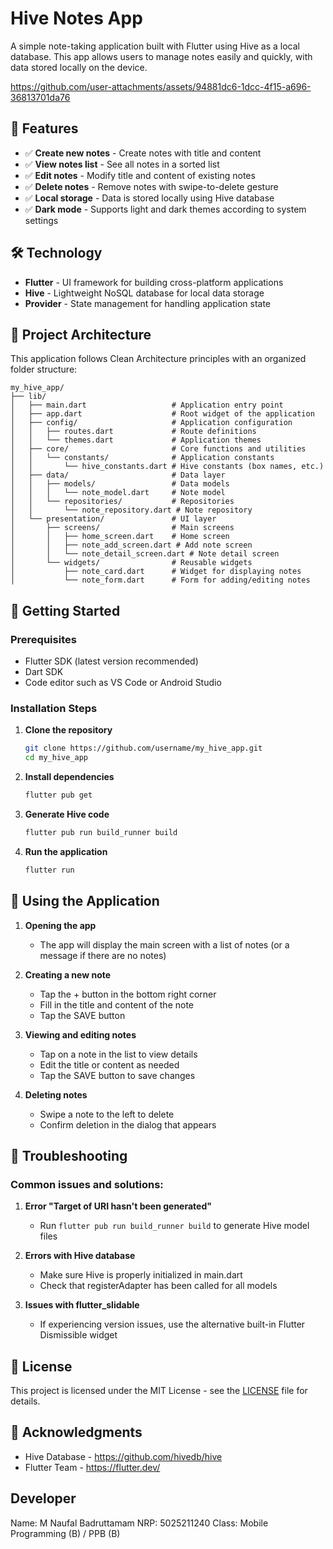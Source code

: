 # Hive Notes App

A simple note-taking application built with Flutter using Hive as a local database. This app allows users to manage notes easily and quickly, with data stored locally on the device.

https://github.com/user-attachments/assets/94881dc6-1dcc-4f15-a696-36813701da76

## 🌟 Features

- ✅ **Create new notes** - Create notes with title and content
- ✅ **View notes list** - See all notes in a sorted list
- ✅ **Edit notes** - Modify title and content of existing notes
- ✅ **Delete notes** - Remove notes with swipe-to-delete gesture
- ✅ **Local storage** - Data is stored locally using Hive database
- ✅ **Dark mode** - Supports light and dark themes according to system settings

## 🛠️ Technology

- **Flutter** - UI framework for building cross-platform applications
- **Hive** - Lightweight NoSQL database for local data storage
- **Provider** - State management for handling application state

## 📖 Project Architecture

This application follows Clean Architecture principles with an organized folder structure:

```
my_hive_app/
├── lib/
│   ├── main.dart                   # Application entry point
│   ├── app.dart                    # Root widget of the application
│   ├── config/                     # Application configuration
│   │   ├── routes.dart             # Route definitions
│   │   └── themes.dart             # Application themes
│   ├── core/                       # Core functions and utilities
│   │   └── constants/              # Application constants
│   │       └── hive_constants.dart # Hive constants (box names, etc.)
│   ├── data/                       # Data layer
│   │   ├── models/                 # Data models
│   │   │   └── note_model.dart     # Note model
│   │   └── repositories/           # Repositories
│   │       └── note_repository.dart # Note repository
│   └── presentation/               # UI layer
│       ├── screens/                # Main screens
│       │   ├── home_screen.dart    # Home screen
│       │   ├── note_add_screen.dart # Add note screen
│       │   └── note_detail_screen.dart # Note detail screen
│       └── widgets/                # Reusable widgets
│           ├── note_card.dart      # Widget for displaying notes
│           └── note_form.dart      # Form for adding/editing notes
```

## 🚀 Getting Started

### Prerequisites

- Flutter SDK (latest version recommended)
- Dart SDK
- Code editor such as VS Code or Android Studio

### Installation Steps

1. **Clone the repository**
   ```bash
   git clone https://github.com/username/my_hive_app.git
   cd my_hive_app
   ```

2. **Install dependencies**
   ```bash
   flutter pub get
   ```

3. **Generate Hive code**
   ```bash
   flutter pub run build_runner build
   ```

4. **Run the application**
   ```bash
   flutter run
   ```

## 📱 Using the Application

1. **Opening the app**
   - The app will display the main screen with a list of notes (or a message if there are no notes)

2. **Creating a new note**
   - Tap the + button in the bottom right corner
   - Fill in the title and content of the note
   - Tap the SAVE button

3. **Viewing and editing notes**
   - Tap on a note in the list to view details
   - Edit the title or content as needed
   - Tap the SAVE button to save changes

4. **Deleting notes**
   - Swipe a note to the left to delete
   - Confirm deletion in the dialog that appears

## 🔧 Troubleshooting

### Common issues and solutions:

1. **Error "Target of URI hasn't been generated"**
   - Run `flutter pub run build_runner build` to generate Hive model files

2. **Errors with Hive database**
   - Make sure Hive is properly initialized in main.dart
   - Check that registerAdapter has been called for all models

3. **Issues with flutter_slidable**
   - If experiencing version issues, use the alternative built-in Flutter Dismissible widget


## 📄 License

This project is licensed under the MIT License - see the [LICENSE](LICENSE) file for details.

## 🙏 Acknowledgments

- Hive Database - https://github.com/hivedb/hive
- Flutter Team - https://flutter.dev/

## Developer
Name: M Naufal Badruttamam
NRP: 5025211240
Class: Mobile Programming (B) / PPB (B)